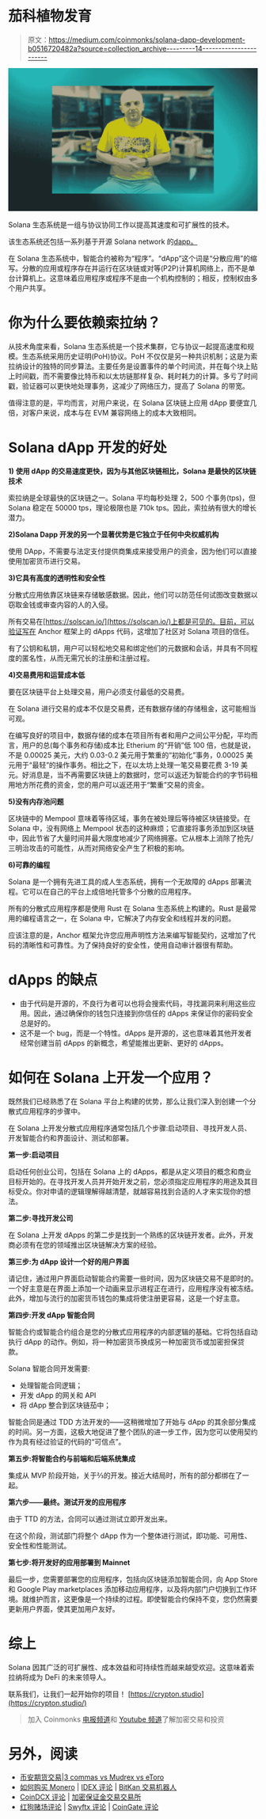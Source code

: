 # 茄科植物发育

> 原文：<https://medium.com/coinmonks/solana-dapp-development-b0516720482a?source=collection_archive---------14----------------------->

![](img/4b0ed07e3326f7a84ef8ed501e4416fa.png)

Solana 生态系统是一组与协议协同工作以提高其速度和可扩展性的技术。

该生态系统还包括一系列基于开源 Solana network 的[dapp。](https://crypton.studio/blog/Solana-Dapp-Development)

在 Solana 生态系统中，智能合约被称为“程序”。“dApp”这个词是“分散应用”的缩写。分散的应用或程序存在并运行在区块链或对等(P2P)计算机网络上，而不是单台计算机上。这意味着应用程序或程序不是由一个机构控制的；相反，控制权由多个用户共享。

# 你为什么要依赖索拉纳？

从技术角度来看，Solana 生态系统是一个技术集群，它与协议一起提高速度和规模。生态系统采用历史证明(PoH)协议。PoH 不仅仅是另一种共识机制；这是为索拉纳设计的独特的同步算法。主要任务是设置事件的单个时间流，并在每个块上贴上时间戳，而不需要像比特币和以太坊链那样复杂、耗时耗力的计算。多亏了时间戳，验证器可以更快地处理事务，这减少了网络压力，提高了 Solana 的带宽。

值得注意的是，平均而言，对用户来说，在 Solana 区块链上应用 dApp 要便宜几倍，对客户来说，成本与在 EVM 兼容网络上的成本大致相同。

# Solana dApp 开发的好处

**1)** **使用 dApp 的交易速度更快，因为与其他区块链相比，Solana 是最快的区块链技术**

索拉纳是全球最快的区块链之一。Solana 平均每秒处理 2，500 个事务(tps)，但 Solana 稳定在 50000 tps，理论极限也是 710k tps。因此，索拉纳有很大的增长潜力。

**2)Solana Dapp 开发的另一个显著优势是它独立于任何中央权威机构**

使用 DApp，不需要与法定支付提供商集成来接受用户的资金，因为他们可以直接使用加密货币进行交易。

**3)它具有高度的透明性和安全性**

分散式应用依靠区块链来存储敏感数据。因此，他们可以防范任何试图改变数据以窃取金钱或审查内容的人的入侵。

所有交易在[https://solscan.io/](https://solscan.io/)上都是可见的。目前，可以验证写在 Anchor 框架上的 dApps 代码，这增加了社区对 Solana 项目的信任。

有了公钥和私钥，用户可以轻松地交易和绑定他们的元数据和会话，并具有不同程度的匿名性，从而无需冗长的注册和注册过程。

**4)交易费用和运营成本低**

要在区块链平台上处理交易，用户必须支付最低的交易费。

在 Solana 进行交易的成本不仅是交易费，还有数据存储的存储租金，这可能相当可观。

在编写良好的项目中，数据存储的成本在项目所有者和用户之间公平分配，平均而言，用户的总(每个事务和存储)成本比 Etherium 的“开销”低 100 倍，也就是说，不是 0.00025 美元，大约 0.03-0.2 美元用于繁重的“初始化”事务，0.00025 美元用于“最轻”的操作事务。相比之下，在以太坊上处理一笔交易要花费 3-19 美元。好消息是，当不再需要区块链上的数据时，您可以返还为智能合约的字节码租用地方所花费的资金，您的用户可以返还用于“繁重”交易的资金。

**5)没有内存池问题**

区块链中的 Mempool 意味着等待区域，事务在被处理后等待被区块链接受。在 Solana 中，没有网络上 Mempool 状态的这种麻烦；它直接将事务添加到区块链中，因此节省了大量时间并最大限度地减少了网络拥塞。它从根本上消除了抢先/三明治攻击的可能性，从而对网络安全产生了积极的影响。

**6)可靠的编程**

Solana 是一个拥有先进工具的成人生态系统，拥有一个无故障的 dApps 部署流程。它可以在自己的平台上成倍地托管多个分散的应用程序。

所有的分散式应用程序都是使用 Rust 在 Solana 生态系统上构建的。Rust 是最常用的编程语言之一，在 Solana 中，它解决了内存安全和线程并发的问题。

应该注意的是，Anchor 框架允许您应用声明性方法来编写智能契约，这增加了代码的清晰性和可靠性。为了保持良好的安全性，使用自动审计器很有帮助。

# dApps 的缺点

*   由于代码是开源的，不良行为者可以也将会搜索代码，寻找漏洞来利用这些应用。因此，通过确保你的钱包只连接到你信任的 dApps 来保证你的密码安全总是好的。
*   这不是一个 bug，而是一个特性。dApps 是开源的，这也意味着其他开发者经常创建当前 dApps 的新概念，希望能推出更新、更好的 dApps。

# 如何在 Solana 上开发一个应用？

既然我们已经熟悉了在 Solana 平台上构建的优势，那么让我们深入到创建一个分散式应用程序的步骤中。

在 Solana 上开发分散式应用程序通常包括几个步骤:启动项目、寻找开发人员、开发智能合约和界面设计、测试和部署。

**第一步:启动项目**

启动任何创业公司，包括在 Solana 上的 dApps，都是从定义项目的概念和商业目标开始的。在寻找开发人员并开始开发之前，您必须指定应用程序的用途及其目标受众。你对申请的逻辑理解得越清楚，就越容易找到合适的人才来实现你的想法。

**第二步:寻找开发公司**

在 Solana 上开发 dApps 的第二步是找到一个熟练的区块链开发者。此外，开发商必须有在您的领域推出区块链解决方案的经验。

**第三步:为 dApp 设计一个好的用户界面**

请记住，通过用户界面启动智能合约需要一些时间，因为区块链交易不是即时的。一个好主意是在界面上添加一个动画来显示进程正在进行，应用程序没有被冻结。此外，增加与流行的加密货币钱包的集成将使注册更容易，这是一个好主意。

**第四步:开发 dApp 智能合同**

智能合约或智能合约组合是您的分散式应用程序的内部逻辑的基础。它将包括自动执行 dApp 的动作。例如，将一种加密货币换成另一种加密货币或加密担保贷款。

Solana 智能合同开发需要:

*   处理智能合同逻辑；
*   开发 dApp 的网关和 API
*   将 dApp 整合到区块链茄中；

智能合同是通过 TDD 方法开发的——这稍微增加了开始与 dApp 的其余部分集成的时间。另一方面，这极大地促进了整个团队的进一步工作，因为您可以使用契约作为具有经过验证的代码的“可信点”。

**第五步:将智能合约与前端和后端系统集成**

集成从 MVP 阶段开始，关于⅔的开发。接近大结局时，所有的部分都绑在了一起。

**第六步——最终。测试开发的应用程序**

由于 TTD 的方法，合同可以通过测试立即开发出来。

在这个阶段，测试部门将整个 dApp 作为一个整体进行测试，即功能、可用性、安全性和性能测试。

**第七步:将开发好的应用部署到 Mainnet**

最后一步，您需要部署您的应用程序，包括向区块链添加智能合同，向 App Store 和 Google Play marketplaces 添加移动应用程序，以及将内部门户切换到工作环境。就维护而言，这更像是一个持续的过程。即使智能合约保持不变，您仍然需要更新用户界面，使其更加用户友好。

# 综上

Solana 因其广泛的可扩展性、成本效益和可持续性而越来越受欢迎。这意味着索拉纳将成为 DeFi 的未来领导人。

联系我们，让我们一起开始你的项目！ [https://crypton.studio](https://crypton.studio/)

> 加入 Coinmonks [电报频道](https://t.me/coincodecap)和 [Youtube 频道](https://www.youtube.com/c/coinmonks/videos)了解加密交易和投资

# 另外，阅读

*   [币安期货交易](https://coincodecap.com/binance-futures-trading)|[3 commas vs Mudrex vs eToro](https://coincodecap.com/mudrex-3commas-etoro)
*   [如何购买 Monero](https://coincodecap.com/buy-monero) | [IDEX 评论](https://coincodecap.com/idex-review) | [BitKan 交易机器人](https://coincodecap.com/bitkan-trading-bot)
*   [CoinDCX 评论](/coinmonks/coindcx-review-8444db3621a2) | [加密保证金交易交易所](https://coincodecap.com/crypto-margin-trading-exchanges)
*   [红狗赌场评论](https://coincodecap.com/red-dog-casino-review) | [Swyftx 评论](https://coincodecap.com/swyftx-review) | [CoinGate 评论](https://coincodecap.com/coingate-review)